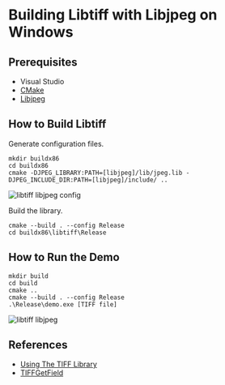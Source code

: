 # Building Libtiff with Libjpeg on Windows

## Prerequisites
- Visual Studio
- [CMake](https://cmake.org/download/)
- [Libjpeg](http://gnuwin32.sourceforge.net/packages/jpeg.htm)

## How to Build Libtiff
Generate configuration files.

```
mkdir buildx86
cd buildx86
cmake -DJPEG_LIBRARY:PATH=[libjpeg]/lib/jpeg.lib -DJPEG_INCLUDE_DIR:PATH=[libjpeg]/include/ ..
```

![libtiff libjpeg config](http://www.codepool.biz/wp-content/uploads/2018/04/libtiff-libjpeg-config.PNG)


Build the library.

```
cmake --build . --config Release
cd buildx86\libtiff\Release
```

## How to Run the Demo

```
mkdir build
cd build
cmake ..
cmake --build . --config Release
.\Release\demo.exe [TIFF file]
```

![libtiff libjpeg](http://www.codepool.biz/wp-content/uploads/2018/04/libtiff-libjpeg.PNG)

## References
- [Using The TIFF Library](http://www.libtiff.org/libtiff.html)
- [TIFFGetField](http://www.libtiff.org/man/TIFFGetField.3t.html)